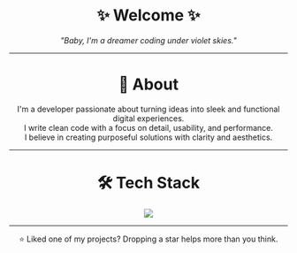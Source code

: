 <h1 align="center">✨ Welcome ✨</h1>

<p align="center"><em>"Baby, I'm a dreamer coding under violet skies."</em></p>

---

<h1 align="center">🧠 About</h1>

<p align="center">
I'm a developer passionate about turning ideas into sleek and functional digital experiences.<br />
I write clean code with a focus on detail, usability, and performance.<br />
I believe in creating purposeful solutions with clarity and aesthetics.
</p>

---

<h1 align="center">🛠️ Tech Stack</h1>

<div align="center">
  <img src="https://skillicons.dev/icons?i=html,css,js,react,nextjs,nodejs,mongodb,git,vscode" />
</div>

---

<p align="center">
  ⭐ Liked one of my projects? Dropping a star helps more than you think.
</p>
